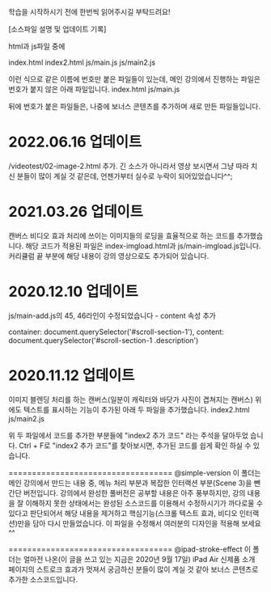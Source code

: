 
학습을 시작하시기 전에 한번씩 읽어주시길 부탁드려요!

[소스파일 설명 및 업데이트 기록]


html과 js파일 중에

index.html
index2.html
js/main.js
js/main2.js

이런 식으로 같은 이름에 번호만 붙은 파일들이 있는데,
메인 강의에서 진행하는 파일은 번호가 붙지 않은 아래 파일입니다.
index.html
js/main.js

뒤에 번호가 붙은 파일들은, 나중에 보너스 콘텐츠를 추가하며 새로 만든 파일들입니다.



2022.06.16 업데이트
===================================
/videotest/02-image-2.html 추가.
긴 소스가 아니라서 영상 보시면서 그냥 따라 치신 분들이 많이 계실 것 같은데, 언젠가부터 실수로 누락이 되어있었습니다^^;



2021.03.26 업데이트
===================================
캔버스 비디오 효과 처리에 쓰이는 이미지들의 로딩을 효율적으로 하는 코드를 추가했습니다.
해당 코드가 적용된 파일은 index-imgload.html과 js/main-imgload.js입니다.
커리큘럼 끝 부분에 해당 내용이 강의 영상으로도 추가되어 있습니다.



2020.12.10 업데이트
===================================
js/main-add.js의 45, 46라인이 수정되었습니다 - content 속성 추가

container: document.querySelector('#scroll-section-1'),
content: document.querySelector('#scroll-section-1 .description')



2020.11.12 업데이트
===================================
이미지 블렌딩 처리를 하는 캔버스(일분이 캐릭터와 바닷가 사진이 겹쳐지는 캔버스) 위에도 텍스트를 표시하는 기능이 추가된
아래 두 파일을 추가했습니다.
index2.html
js/main2.js

위 두 파일에서 코드를 추가한 부분들에
"index2 추가 코드"
라는 주석을 달아두었 습니다.
Ctrl + F로 "index2 추가 코드"를 찾아보시면, 추가된 코드를 쉽게 확인 하실 수 있습니다.



===================================
@simple-version
이 폴더는
메인 강의에서 만드는 내용 중,
메뉴 처리 부분과 복잡한 인터랙션 부분(Scene 3)을 뺀 간단 버전입니다.
강의에서 완성한 풀버전은 공부할 내용은 아주 풍부하지만,
강의 내용을 잘 이해하지 못한 상태에서는
완성된 소스코드를 이용해서 수정하시기가 까다로울 수 있다고 판단되어서
해당 내용을 제거하고
핵심기능(스크롤 텍스트 효과, 비디오 인터랙션)만을 담아 다시 만들었습니다.
이 파일을 수정해서 여러분의 디자인을 적용해 보세요^^



===================================
@ipad-stroke-effect
이 폴더는
얼마전 나온(이 글을 쓰고 있는 지금은 2020년 9월 17일) iPad Air 신제품 소개 페이지의 스트로크 효과가 멋져서
궁금하신 분들이 많이 계실 것 같아 보너스 콘텐츠로 추가한 소스코드입니다.